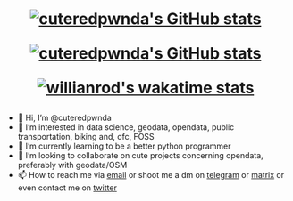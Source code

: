 <h1 align="center">
  
[![cuteredpwnda's GitHub stats](https://github-readme-stats.vercel.app/api?username=cuteredpwnda&count_private=true&show_icons=true&theme=synthwave&hide=issues,contribs)](https://github.com/anuraghazra/github-readme-stats)

[![cuteredpwnda's GitHub stats](https://github-readme-stats.vercel.app/api/top-langs?username=cuteredpwnda&count_private=true&show_icons=true&theme=synthwave&layout=compact&hide=html)](https://github.com/anuraghazra/github-readme-stats)

[![willianrod's wakatime stats](https://github-readme-stats.vercel.app/api/wakatime?username=cuteredpwnda&theme=synthwave)](https://github.com/anuraghazra/github-readme-stats)

</h1>



- 👋 Hi, I’m @cuteredpwnda
- 👀 I’m interested in data science, geodata, opendata, public transportation, biking and, ofc, FOSS
- 🌱 I’m currently learning to be a better python programmer
- 💞️ I’m looking to collaborate on cute projects concerning opendata, preferably with geodata/OSM
- 📫 How to reach me via [email](mailto:jonas.neubuerger005@stud.fh-dortmund.de) or shoot me a dm on [telegram](https://t.me/cuteredpwnda) or [matrix](https://matrix.to/#/@cuteredpwnda:fachschaften.org) or even contact me on [twitter](https://twitter.com/cuteredpwnda161)

<!---
cuteredpwnda/cuteredpwnda is a ✨ special ✨ repository because its `README.md` (this file) appears on your GitHub profile.
You can click the Preview link to take a look at your changes.
--->
